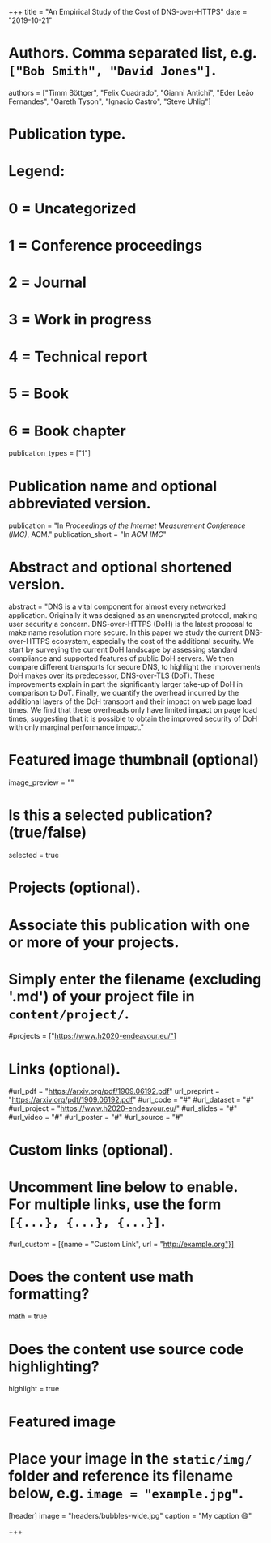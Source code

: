 +++
title = "An Empirical Study of the Cost of DNS-over-HTTPS"
date = "2019-10-21"

# Authors. Comma separated list, e.g. `["Bob Smith", "David Jones"]`.
authors = ["Timm Böttger", "Felix Cuadrado", "Gianni Antichi", "Eder Leão Fernandes", "Gareth Tyson", "Ignacio Castro", "Steve Uhlig"]

# Publication type.
# Legend:
# 0 = Uncategorized
# 1 = Conference proceedings
# 2 = Journal
# 3 = Work in progress
# 4 = Technical report
# 5 = Book
# 6 = Book chapter
publication_types = ["1"]

# Publication name and optional abbreviated version.
publication = "In *Proceedings of the Internet Measurement Conference (IMC)*, ACM."
publication_short = "In *ACM IMC*"

# Abstract and optional shortened version.
abstract = "DNS is a vital component for almost every networked application. Originally it was designed as an unencrypted protocol, making user security a concern. DNS-over-HTTPS (DoH) is the latest proposal to make name resolution more secure. In this paper we study the current DNS-over-HTTPS ecosystem, especially the cost of the additional security. We start by surveying the current DoH landscape by assessing standard compliance and supported features of public DoH servers. We then compare different transports for secure DNS, to highlight the improvements DoH makes over its predecessor, DNS-over-TLS (DoT). These improvements explain in part the significantly larger take-up of DoH in comparison to DoT. Finally, we quantify the overhead incurred by the additional layers of the DoH transport and their impact on web page load times. We find that these overheads only have limited impact on page load times, suggesting that it is possible to obtain the improved security of DoH with only marginal performance impact."

# Featured image thumbnail (optional)
image_preview = ""

# Is this a selected publication? (true/false)
selected = true

# Projects (optional).
#   Associate this publication with one or more of your projects.
#   Simply enter the filename (excluding '.md') of your project file in `content/project/`.
#projects = ["https://www.h2020-endeavour.eu/"]

# Links (optional).
#url_pdf = "https://arxiv.org/pdf/1909.06192.pdf"
url_preprint = "https://arxiv.org/pdf/1909.06192.pdf"
#url_code = "#"
#url_dataset = "#"
#url_project = "https://www.h2020-endeavour.eu/"
#url_slides = "#"
#url_video = "#"
#url_poster = "#"
#url_source = "#"

# Custom links (optional).
#   Uncomment line below to enable. For multiple links, use the form `[{...}, {...}, {...}]`.
#url_custom = [{name = "Custom Link", url = "http://example.org"}]

# Does the content use math formatting?
math = true

# Does the content use source code highlighting?
highlight = true

# Featured image
# Place your image in the `static/img/` folder and reference its filename below, e.g. `image = "example.jpg"`.
[header]
image = "headers/bubbles-wide.jpg"
caption = "My caption :smile:"

+++

